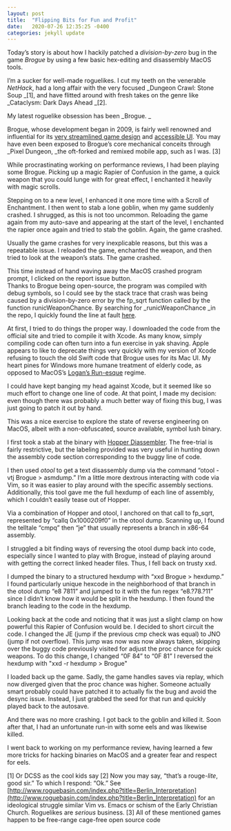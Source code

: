 ```yaml
---
layout: post
title:  "Flipping Bits for Fun and Profit"
date:   2020-07-26 12:35:25 -0400
categories: jekyll update
---
```


Today’s story is about how I hackily patched a _division-by-zero_ bug in the game _Brogue_ by using a few basic hex-editing and disassembly MacOS tools. 

I’m a sucker for well-made roguelikes. I cut my teeth on the venerable _NetHack_, had a long affair with the very 
focused _Dungeon Crawl: Stone Soup _[1], and have flitted around with fresh takes on the genre like _Cataclysm: Dark Days Ahead _[2].

My latest roguelike obsession has been _Brogue. _

Brogue, whose development began in 2009, is fairly well renowned and influential for its 
[very streamlined game design](https://www.tigsource.com/2012/01/15/brogue/) and 
[accessible UI](https://www.rockpapershotgun.com/2015/01/23/have-you-played-brogue/). 
You may have even been exposed to Brogue’s core mechanical conceits through _Pixel Dungeon, _the oft-forked and remixed mobile app, such as I was. [3]

While procrastinating working on performance reviews, I had been playing some Brogue. 
Picking up a magic Rapier of Confusion in the game, a quick weapon that you could lunge with for great effect, I enchanted it heavily with magic scrolls. 

Stepping on to a new level, I enhanced it one more time with a Scroll of Enchantment. 
I then went to stab a lone goblin, when my game suddenly crashed. I shrugged, as this is not too uncommon. 
Reloading the game again from my auto-save and appearing at the start of the level, I enchanted the rapier once again and tried to stab the goblin. 
Again, the game crashed.

Usually the game crashes for very inexplicable reasons, but this was a repeatable issue. 
I reloaded the game, enchanted the weapon, and then tried to look at the weapon’s stats. 
The game crashed.

This time instead of hand waving away the MacOS crashed program prompt, I clicked on the report issue button.  
Thanks to Brogue being open-source, the program was compiled with debug symbols, 
so I could see by the stack trace that crash was being caused by a 
division-by-zero error by the fp_sqrt function called by the function runicWeaponChance. 
By searching for _runicWeaponChance _in the repo, 
I quickly found the line at fault [here](https://github.com/tsadok/brogue/blob/master/src/brogue/PowerTables.c#L418).

At first, I tried to do things the proper way. 
I downloaded the code from the official site and tried to compile it with Xcode. 
As many know, simply compiling code can often turn into a fun exercise in yak shaving. 
Apple appears to like to deprecate things very quickly with my version of Xcode 
refusing to touch the old Swift code that Brogue uses for its Mac UI. My heart pines 
for Windows more humane treatment of elderly code, as 
opposed to MacOS’s [Logan’s Run-esque](https://en.wikipedia.org/wiki/Logan%27s_Run_(film)) regime.  

I could have kept banging my head against Xcode, but it seemed like so much effort to change one 
line of code. At that point, I made my decision: even though there was probably a much better way 
of fixing this bug, I was just going to patch it out by hand. 

This was a nice exercise to explore the state of reverse engineering on MacOS, albeit with a non-obfuscated, source available, symbol lush binary. 

I first took a stab at the binary with [Hopper Diassembler](https://www.hopperapp.com/). 
The free-trial is fairly restrictive, but the labeling provided was very useful in 
hunting down the assembly code section corresponding to the buggy line of code.

I then used _otool_ to get a text disassembly dump via the command “otool -vtj Brogue > asmdump.” 
I’m a little more dextrous interacting with code via Vim, so it was easier to play around with the 
specific assembly sections. Additionally, this tool gave me the full hexdump of each line of assembly, 
which I couldn’t easily tease out of Hopper.

Via a combination of Hopper and otool, I anchored on that call to fp_sqrt, represented by “callq 0x1000209f0” 
in the otool dump. Scanning up, I found the telltale “cmpq” then “je” that usually represents a branch in x86-64 assembly. 

I struggled a bit finding ways of reversing the otool dump back into code, especially since I wanted to play 
with Brogue, instead of playing around with getting the correct linked header files. Thus, I fell back on trusty xxd. 

I dumped the binary to a structured hexdump with “xxd Brogue > hexdump.” I found particularly unique hexcode 
in the neighborhood of that branch in the otool dump “e8 7811” and jumped to it with the fun regex “e8.\?78.\?11” 
since I didn’t know how it would be split in the hexdump. I then found the branch leading to the code in the hexdump.

Looking back at the code and noticing that it was just a slight clamp on how powerful this Rapier of Confusion would be. 
I decided to short circuit the code. I changed the JE (jump if the previous cmp check was equal) to JNO (jump if not overflow). 
This jump was now was now always taken, skipping over the buggy code previously visited for adjust the proc chance for quick weapons. 
To do this change, I changed “0F 84” to “0F 81” I reversed the hexdump with "xxd -r hexdump > Brogue"

I loaded back up the game. Sadly, the game handles saves via replay, which now diverged given that the proc chance was higher. 
Someone actually smart probably could have patched it to actually fix the bug and avoid the desync issue. 
Instead, I just grabbed the seed for that run and quickly played back to the autosave.

And there was no more crashing. I got back to the goblin and killed it. 
Soon after that, I had an unfortunate run-in with some eels and was likewise killed.

I went back to working on my performance review, having learned a few more tricks for 
hacking binaries on MacOS and a greater fear and respect for eels.  

[1] Or DCSS as the cool kids say
[2] Now you may say, “that’s a rouge-_lite_, good sir.” To which I respond: “Ok.” 
See  [http://www.roguebasin.com/index.php?title=Berlin_Interpretation](http://www.roguebasin.com/index.php?title=Berlin_Interpretation) 
for an ideological struggle similar Vim vs. Emacs or schism of the Early Christian Church. Roguelikes are _serious_ business. 
[3] All of these mentioned games happen to be free-range cage-free open source code

